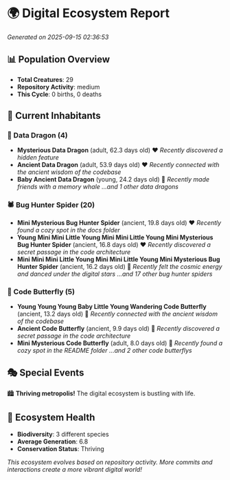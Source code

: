 # 🌍 Digital Ecosystem Report
*Generated on 2025-09-15 02:36:53*

## 📊 Population Overview
- **Total Creatures**: 29
- **Repository Activity**: medium
- **This Cycle**: 0 births, 0 deaths

## 👥 Current Inhabitants

### 🐉 Data Dragon (4)
- **Mysterious Data Dragon** (adult, 62.3 days old) ❤️
  *Recently discovered a hidden feature*
- **Ancient Data Dragon** (adult, 53.9 days old) ❤️
  *Recently connected with the ancient wisdom of the codebase*
- **Baby Ancient Data Dragon** (young, 24.2 days old) 💚
  *Recently made friends with a memory whale*
  *...and 1 other data dragons*

### 🕷️ Bug Hunter Spider (20)
- **Mini Mysterious Bug Hunter Spider** (ancient, 19.8 days old) ❤️
  *Recently found a cozy spot in the docs folder*
- **Young Mini Mini Little Young Mini Mini Little Young Mini Mysterious Bug Hunter Spider** (ancient, 16.8 days old) ❤️
  *Recently discovered a secret passage in the code architecture*
- **Mini Mini Mini Little Young Mini Mini Little Young Mini Mysterious Bug Hunter Spider** (ancient, 16.2 days old) 💛
  *Recently felt the cosmic energy and danced under the digital stars*
  *...and 17 other bug hunter spiders*

### 🦋 Code Butterfly (5)
- **Young Young Young Baby Little Young Wandering Code Butterfly** (ancient, 13.2 days old) 💛
  *Recently connected with the ancient wisdom of the codebase*
- **Ancient Code Butterfly** (ancient, 9.9 days old) 💛
  *Recently discovered a secret passage in the code architecture*
- **Mini Mysterious Code Butterfly** (adult, 8.0 days old) 💚
  *Recently found a cozy spot in the README folder*
  *...and 2 other code butterflys*

## 🎭 Special Events

🏙️ **Thriving metropolis!** The digital ecosystem is bustling with life.

## 🔬 Ecosystem Health
- **Biodiversity**: 3 different species
- **Average Generation**: 6.8
- **Conservation Status**: Thriving

*This ecosystem evolves based on repository activity. More commits and interactions create a more vibrant digital world!*